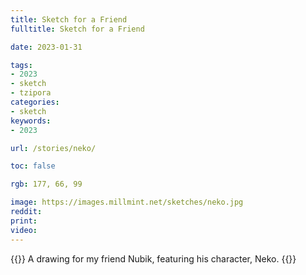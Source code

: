 ```yaml
---
title: Sketch for a Friend
fulltitle: Sketch for a Friend

date: 2023-01-31

tags: 
- 2023
- sketch
- tzipora
categories:
- sketch
keywords:
- 2023

url: /stories/neko/

toc: false

rgb: 177, 66, 99

image: https://images.millmint.net/sketches/neko.jpg
reddit:
print:
video:
---
```

{{<hint caption>}}
A drawing for my friend Nubik, featuring his character, Neko.
{{</hint>}}